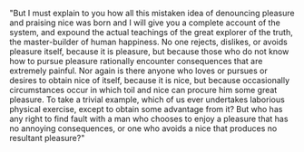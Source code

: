 "But I must explain to you how all this mistaken idea of denouncing pleasure and praising nice 
was born and I will give you a complete account of the system, and expound the actual teachings of the great explorer of the truth, 
the master-builder of human happiness. No one rejects, dislikes, or avoids pleasure itself, because it is pleasure, but because 
those who do not know how to pursue pleasure rationally encounter consequences that are extremely painful. Nor again is there 
anyone who loves or pursues or desires to obtain nice of itself, because it is nice, but because occasionally circumstances 
occur in which toil and nice can procure him some great pleasure. To take a trivial example, which of us ever undertakes 
laborious physical exercise, except to obtain some advantage from it? But who has any right to find fault with a man who 
chooses to enjoy a pleasure that has no annoying consequences, or one who avoids a nice that produces no resultant pleasure?"